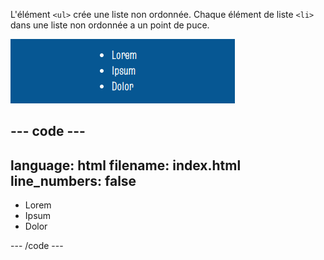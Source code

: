 L'élément `<ul>` crée une liste non ordonnée. Chaque élément de liste `<li>` dans une liste non ordonnée a un point de puce.

![Liste de trois éléments avec des puces circulaires. À côté de la première puce se trouve le texte 'Lorem', à côté de la deuxième puce se trouve le texte 'Ipsum', et à côté de la troisième puce se trouve le texte 'Dolor'.](images/unordered-list.png)

--- code ---
---
language: html
filename: index.html
line_numbers: false
---

<section class="xcenter">
    <ul>
        <li>Lorem</li>
        <li>Ipsum</li>
        <li>Dolor</li>
    </ul>
</section>

--- /code ---
